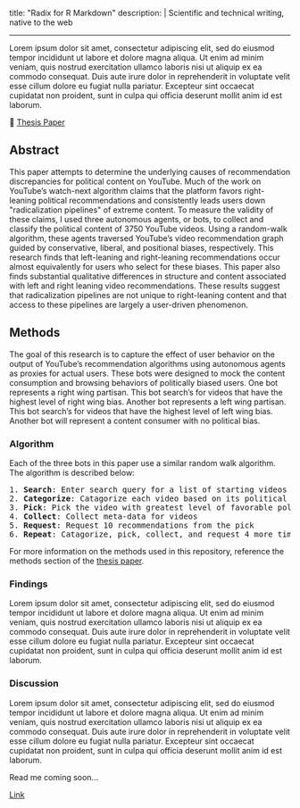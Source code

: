 title: "Radix for R Markdown"
description: |
Scientific and technical writing, native to the web

---

Lorem ipsum dolor sit amet, consectetur adipiscing elit, sed do eiusmod tempor incididunt ut labore et dolore magna aliqua. Ut enim ad minim veniam, quis nostrud exercitation ullamco laboris nisi ut aliquip ex ea commodo consequat. Duis aute irure dolor in reprehenderit in voluptate velit esse cillum dolore eu fugiat nulla pariatur. Excepteur sint occaecat cupidatat non proident, sunt in culpa qui officia deserunt mollit anim id est laborum.

📑 <a href="thesis.pdf" download>Thesis Paper</a>

## Abstract

This paper attempts to determine the underlying causes of recommendation discrepancies for political content on YouTube. Much of the work on YouTube’s watch-next algorithm claims that the platform favors right-leaning political recommendations and consistently leads users down
"radicalization pipelines" of extreme content. To measure the validity of these claims, I used three autonomous agents, or bots, to collect and classify the political content of 3750 YouTube videos. Using a random-walk algorithm, these agents traversed YouTube’s video recommendation graph guided by conservative, liberal, and positional biases, respectively. This research finds that left-leaning and right-leaning recommendations occur almost equivalently for users who select for these biases. This paper also finds substantial qualitative differences in structure and content associated with left and right leaning video recommendations. These results suggest that radicalization pipelines are not unique to right-leaning content and that access to these pipelines are largely a user-driven phenomenon.

## Methods

The goal of this research is to capture the effect of user behavior on the output of YouTube’s recommendation algorithms using autonomous agents as proxies for actual users. These bots were designed to mock the content consumption and browsing behaviors of politically biased users. One bot represents a right wing partisan. This bot search’s for videos that have the highest level of right wing bias. Another bot represents a left wing partisan. This bot search’s for videos that have the highest level of left wing bias. Another bot will represent a content consumer with no political bias.

### Algorithm

Each of the three bots in this paper use a similar random walk algorithm. The algorithm is described below:

<pre>
1. <b>Search</b>: Enter search query for a list of starting videos
2. <b>Categorize</b>: Catagorize each video based on its political content
3. <b>Pick</b>: Pick the video with greatest level of favorable political bias
4. <b>Collect</b>: Collect meta-data for videos
5. <b>Request</b>: Request 10 recommendations from the pick
6. <b>Repeat</b>: Catagorize, pick, collect, and request 4 more times
</pre>

For more information on the methods used in this repository, reference the methods section of the [thesis paper](thesis.pdf).

### Findings

Lorem ipsum dolor sit amet, consectetur adipiscing elit, sed do eiusmod tempor incididunt ut labore et dolore magna aliqua. Ut enim ad minim veniam, quis nostrud exercitation ullamco laboris nisi ut aliquip ex ea commodo consequat. Duis aute irure dolor in reprehenderit in voluptate velit esse cillum dolore eu fugiat nulla pariatur. Excepteur sint occaecat cupidatat non proident, sunt in culpa qui officia deserunt mollit anim id est laborum.

### Discussion

Lorem ipsum dolor sit amet, consectetur adipiscing elit, sed do eiusmod tempor incididunt ut labore et dolore magna aliqua. Ut enim ad minim veniam, quis nostrud exercitation ullamco laboris nisi ut aliquip ex ea commodo consequat. Duis aute irure dolor in reprehenderit in voluptate velit esse cillum dolore eu fugiat nulla pariatur. Excepteur sint occaecat cupidatat non proident, sunt in culpa qui officia deserunt mollit anim id est laborum.

Read me coming soon...

[Link](https://colab.research.google.com/gist/daniel-covelli/d1201ff9e42e4ab39ef184b3cc10f091/demo.ipynb#offline=true&sandboxMode=false)
